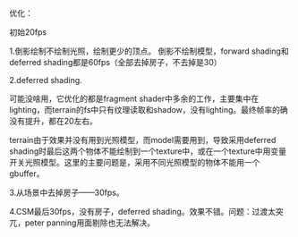 优化：

初始20fps

1.倒影绘制不绘制光照，绘制更少的顶点。
   倒影不绘制模型，forward shading和deferred shading都是60fps（全部去掉房子，不去掉是30）

2.deferred shading.

可能没啥用，它优化的都是fragment shader中多余的工作，主要集中在lighting，而terrain的fs中只有纹理读取和shadow，没有lighting。最终帧率的确没有提升，都在20左右。

terrain由于效果并没有用到光照模型，而model需要用到，导致采用deferred shading时最后这两个物体不能绘制到一个texture中，或在一个texture中用变量开关光照模型。这里的主要问题是，采用不同光照模型的物体不能用一个gbuffer。  

3.从场景中去掉房子——30fps。

4.CSM最后30fps，没有房子，deferred shading。效果不错。问题：过渡太突兀，peter panning用面剔除也无法解决。





